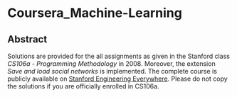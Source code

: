 # Coursera_Machine-Learning
## Abstract
Solutions are provided for the all assignments as given in the Stanford class *CS106a - Programming Methodology* in 2008. Moreover, the extension *Save and load social networks* is implemented. The complete course is publicly available on [Stanford Engineering Everywhere](https://see.stanford.edu/Course/CS106A). Please do not copy the solutions if you are officially enrolled in CS106a.
